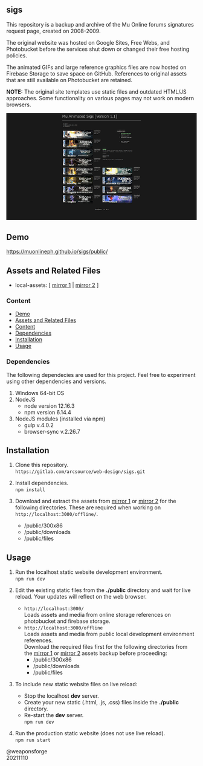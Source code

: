 ## sigs

This repository is a backup and archive of the Mu Online forums signatures request page, created on 2008-2009.

The original website was hosted on Google Sites, Free Webs, and Photobucket before the services shut down or changed their free hosting policies.

The animated GIFs and large reference graphics files are now hosted on Firebase Storage to save space on GitHub. References to original assets that are still available on Photobucket are retained.

**NOTE:** The original site templates use static files and outdated HTML/JS approaches. Some functionality on various pages may not work on modern browsers.

![screenshot](assets/thumbnail_sigs2.png)

## Demo

https://muonlineph.github.io/sigs/public/

## Assets and Related Files

- local-assets: [ [mirror 1](https://firebasestorage.googleapis.com/v0/b/weaponsforge-demo.appspot.com/o/sigs-request%2Flocal-assets.zip?alt=media&token=9c27b849-8eaa-4ad0-ad1b-e97a2a61f7e1) | [mirror 2](https://drive.google.com/drive/folders/1KdY_BEnuetJ4_Qc5GZcyrSe7oGueP9qC?usp=sharing) ]

### Content

- [Demo](#demo)
- [Assets and Related Files](#assets-and-related-files)
- [Content](#content)
- [Dependencies](#dependencies)
- [Installation](#installation)
- [Usage](#usage)


### Dependencies

The following dependecies are used for this project. Feel free to experiment using other dependencies and versions.

1. Windows 64-bit OS
2. NodeJS
	- node version 12.16.3
	- npm version 6.14.4
3. NodeJS modules (installed via npm)
	- gulp v.4.0.2
	- browser-sync v.2.26.7


## Installation

1. Clone this repository.  
`https://gitlab.com/arcsource/web-design/sigs.git`

2. Install dependencies.  
`npm install`

3. Download and extract the assets from [mirror 1](https://firebasestorage.googleapis.com/v0/b/weaponsforge-demo.appspot.com/o/sigs-request%2Flocal-assets.zip?alt=media&token=9c27b849-8eaa-4ad0-ad1b-e97a2a61f7e1) or [mirror 2](https://drive.google.com/drive/folders/1D3B-CRLR3iT8PJub1w6vwmqjV9sbxo6V?usp=sharing) for the following directories. These are required when working on `http://localhost:3000/offline/`.
   - /public/300x86
   - /public/downloads
   - /public/files


## Usage

1. Run the localhost static website development environment.  
`npm run dev`

2.  Edit the existing static files from the **./public** directory and wait for live reload. Your updates will reflect on the web browser.
      - `http://localhost:3000/`  
Loads assets and media from online storage references on photobucket and firebase storage.
      - `http://localhost:3000/offline`  
Loads assets and media from public local development environment references.  
Download the required files first for the following directories from the [mirror 1](https://firebasestorage.googleapis.com/v0/b/weaponsforge-demo.appspot.com/o/sigs-request%2Flocal-assets.zip?alt=media&token=9c27b849-8eaa-4ad0-ad1b-e97a2a61f7e1) or [mirror 2](https://drive.google.com/drive/folders/1D3B-CRLR3iT8PJub1w6vwmqjV9sbxo6V?usp=sharing) assets backup before proceeding:
         - /public/300x86
	     - /public/downloads
	     - /public/files

3. To include new static website files on live reload:
	- Stop the localhost **dev** server.
	- Create your new static (.html, .js, .css) files inside the **./public** directory.
	- Re-start the **dev** server.  
`npm run dev`

4. Run the production static website (does not use live reload).  
`npm run start`

@weaponsforge  
20211110
